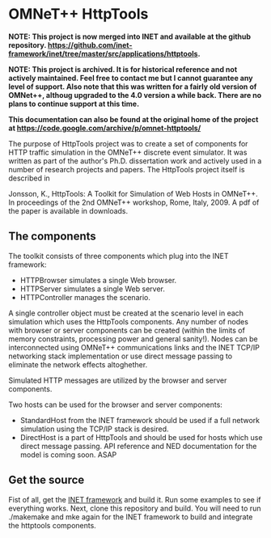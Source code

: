 # OMNeT++ HttpTools

**NOTE: This project is now merged into INET and available at the github repository. https://github.com/inet-framework/inet/tree/master/src/applications/httptools.**

**NOTE: This project is archived. It is for historical reference and not actively maintained. Feel free to contact me but I cannot guarantee any level of support.
Also note that this was written for a fairly old version of OMNet++, althoug upgraded to the 4.0 version a while back. There are no plans to continue support at this time.**

**This documentation can also be found at the original home of the project at https://code.google.com/archive/p/omnet-httptools/**

The purpose of HttpTools project was to create a set of components for HTTP traffic simulation in the OMNeT++ discrete event simulator. 
It was written as part of the author's Ph.D. dissertation work and actively used in a number of research projects and papers.
The HttpTools project itself is described in

Jonsson, K., HttpTools: A Toolkit for Simulation of Web Hosts in OMNeT++. In proceedings of the 2nd OMNeT++ workshop, Rome, Italy, 2009. A pdf of the paper is available in downloads.

## The components

The toolkit consists of three components which plug into the INET framework:

* HTTPBrowser simulates a single Web browser.
* HTTPServer simulates a single Web server.
* HTTPController manages the scenario.

A single controller object must be created at the scenario level in each simulation which uses the HttpTools components. Any number of nodes with browser or server components can be created (within the limits of memory constraints, processing power and general sanity!). Nodes can be interconnected using OMNeT++ communications links and the INET TCP/IP networking stack implementation or use direct message passing to eliminate the network effects altoghether.

Simulated HTTP messages are utilized by the browser and server components.

Two hosts can be used for the browser and server components:

* StandardHost from the INET framework should be used if a full network simulation using the TCP/IP stack is desired.
* DirectHost is a part of HttpTools and should be used for hosts which use direct message passing.
API reference and NED documentation for the model is coming soon. ASAP

## Get the source

Fist of all, get the [INET framework](http://www.omnetpp.org/doc/INET/neddoc/index.html) and build it. Run some examples to see if everything works.
Next, clone this repository and build.
You will need to run ./makemake and mke again for the INET framework to build and integrate the httptools components.
